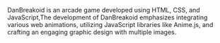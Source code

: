 DanBreakoid is an arcade game developed using HTML, CSS, and JavaScript,The development of DanBreakoid emphasizes integrating various web animations, utilizing JavaScript libraries like Anime.js, and crafting an engaging graphic design with multiple images.
